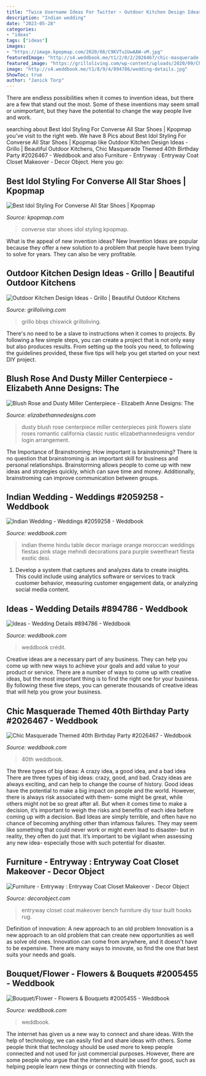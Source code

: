 ```yaml
---
title: "Twice Username Ideas For Twitter ~ Outdoor Kitchen Design Ideas"
description: "Indian wedding"
date: "2023-05-28"
categories:
- "ideas"
tags: ["ideas"]
images:
- "https://image.kpopmap.com/2020/08/C9KVTu1UwAAW-vM.jpg"
featuredImage: "http://s4.weddbook.me/t1/2/0/2/2026467/chic-masquerade-themed-40th-birthday-party.jpg"
featured_image: "https://grilloliving.com/wp-content/uploads/2020/09/Chiswick-Grillo-kitchen-1024x683.jpg"
image: "http://s4.weddbook.me/t1/8/9/4/894786/wedding-details.jpg"
ShowToc: true
author: "Janick Torp"
---
```



There are endless possibilities when it comes to invention ideas, but there are a few that stand out the most. Some of these inventions may seem small or unimportant, but they have the potential to change the way people live and work.

	

		
searching about Best Idol Styling For Converse All Star Shoes | Kpopmap you've visit to the right web. We have 8 Pics about Best Idol Styling For Converse All Star Shoes | Kpopmap like Outdoor Kitchen Design Ideas - Grillo | Beautiful Outdoor Kitchens, Chic Masquerade Themed 40th Birthday Party #2026467 - Weddbook and also Furniture - Entryway : Entryway Coat Closet Makeover - Decor Object. Here you go:
		
    
## Best Idol Styling For Converse All Star Shoes | Kpopmap

<img loading=lazy src="https://image.kpopmap.com/2020/08/C9KVTu1UwAAW-vM.jpg" onerror="this.onerror=null;this.src='https://tse2.mm.bing.net/th?id=OIP.Pu31Hb1aGalcusffNe9qfAHaLH&amp;pid=15.1';" alt="Best Idol Styling For Converse All Star Shoes | Kpopmap">

_Source: kpopmap.com_

>converse star shoes idol styling kpopmap. 

	

What is the appeal of new invention ideas?
New Invention Ideas are popular because they offer a new solution to a problem that people have been trying to solve for years. They can also be very profitable.

    
## Outdoor Kitchen Design Ideas - Grillo | Beautiful Outdoor Kitchens

<img loading=lazy src="https://grilloliving.com/wp-content/uploads/2020/09/Chiswick-Grillo-kitchen-1024x683.jpg" onerror="this.onerror=null;this.src='https://tse4.mm.bing.net/th?id=OIP.HPlVQpNP45PvQjEj9qjZawHaE8&amp;pid=15.1';" alt="Outdoor Kitchen Design Ideas - Grillo | Beautiful Outdoor Kitchens">

_Source: grilloliving.com_

>grillo bbqs chiswick grilloliving. 

	

There's no need to be a slave to instructions when it comes to projects. By following a few simple steps, you can create a project that is not only easy but also produces results. From setting up the tools you need, to following the guidelines provided, these five tips will help you get started on your next DIY project.

    
## Blush Rose And Dusty Miller Centerpiece - Elizabeth Anne Designs: The

<img loading=lazy src="https://www.elizabethannedesigns.com/blog/wp-content/uploads/2014/05/Blush-Rose-and-Dusty-Miller-Centerpiece.jpg" onerror="this.onerror=null;this.src='https://tse2.mm.bing.net/th?id=OIP.g4pEsqsT0vUuYq0QrDtRawHaKD&amp;pid=15.1';" alt="Blush Rose and Dusty Miller Centerpiece - Elizabeth Anne Designs: The">

_Source: elizabethannedesigns.com_

>dusty blush rose centerpiece miller centerpieces pink flowers slate roses romantic california classic rustic elizabethannedesigns vendor login arrangement. 

	

The Importance of Brainstroming: How important is brainstroming?
There is no question that brainstroming is an important skill for business and personal relationships. Brainstorming allows people to come up with new ideas and strategies quickly, which can save time and money. Additionally, brainstroming can improve communication between groups.

    
## Indian Wedding - Weddings #2059258 - Weddbook

<img loading=lazy src="http://s3.weddbook.me/t1/2/0/5/2059258/weddings-indian.jpg" onerror="this.onerror=null;this.src='https://tse3.mm.bing.net/th?id=OIP.xPu9EXGG9Z8VwpoeVM73tgHaLH&amp;pid=15.1';" alt="Indian Wedding - Weddings #2059258 - Weddbook">

_Source: weddbook.com_

>indian theme hindu table decor mariage orange moroccan weddings fiestas pink stage mehndi decorations para purple sweetheart fiesta exotic desi. 

	

1. Develop a system that captures and analyzes data to create insights. This could include using analytics software or services to track customer behavior, measuring customer engagement data, or analyzing social media content. 

    
## Ideas - Wedding Details #894786 - Weddbook

<img loading=lazy src="http://s4.weddbook.me/t1/8/9/4/894786/wedding-details.jpg" onerror="this.onerror=null;this.src='https://tse1.mm.bing.net/th?id=OIP.obP1WtWaHbDJpImwlsXebwHaLH&amp;pid=15.1';" alt="Ideas - Wedding Details #894786 - Weddbook">

_Source: weddbook.com_

>weddbook crédit. 

	

Creative ideas are a necessary part of any business. They can help you come up with new ways to achieve your goals and add value to your product or service. There are a number of ways to come up with creative ideas, but the most important thing is to find the right one for your business. By following these five steps, you can generate thousands of creative ideas that will help you grow your business.

    
## Chic Masquerade Themed 40th Birthday Party #2026467 - Weddbook

<img loading=lazy src="http://s4.weddbook.me/t1/2/0/2/2026467/chic-masquerade-themed-40th-birthday-party.jpg" onerror="this.onerror=null;this.src='https://tse4.mm.bing.net/th?id=OIP.OExJppwotBLBeCa-u7r3WQHaKt&amp;pid=15.1';" alt="Chic Masquerade Themed 40th Birthday Party #2026467 - Weddbook">

_Source: weddbook.com_

>40th weddbook. 

	

The three types of big ideas: A crazy idea, a good idea, and a bad idea
There are three types of big ideas: crazy, good, and bad. Crazy ideas are always exciting, and can help to change the course of history. Good ideas have the potential to make a big impact on people and the world. However, there is always risk associated with them- some might be great, while others might not be so great after all. But when it comes time to make a decision, it’s important to weigh the risks and benefits of each idea before coming up with a decision.
Bad Ideas are simply terrible, and often have no chance of becoming anything other than infamous failures. They may seem like something that could never work or might even lead to disaster- but in reality, they often do just that. It’s important to be vigilant when assessing any new idea- especially those with such potential for disaster.

    
## Furniture - Entryway : Entryway Coat Closet Makeover - Decor Object

<img loading=lazy src="https://decorobject.com/wp-content/uploads/2019/10/Furniture-Entryway-Entryway-Coat-Closet-Makeover.jpg" onerror="this.onerror=null;this.src='https://tse4.mm.bing.net/th?id=OIP.goYL1cCiDEbiV6QPa2g3dgHaLF&amp;pid=15.1';" alt="Furniture - Entryway : Entryway Coat Closet Makeover - Decor Object">

_Source: decorobject.com_

>entryway closet coat makeover bench furniture diy tour built hooks rug. 

	

Definition of innovation: A new approach to an old problem
Innovation is a new approach to an old problem that can create new opportunities as well as solve old ones. Innovation can come from anywhere, and it doesn't have to be expensive. There are many ways to innovate, so find the one that best suits your needs and goals.

    
## Bouquet/Flower - Flowers &amp; Bouquets #2005455 - Weddbook

<img loading=lazy src="http://s3.weddbook.me/t1/2/0/0/2005455/flowers-bouquets.jpg" onerror="this.onerror=null;this.src='https://tse2.mm.bing.net/th?id=OIP.I8AlokIgrXAC_UmoGdTm-QHaLH&amp;pid=15.1';" alt="Bouquet/Flower - Flowers &amp; Bouquets #2005455 - Weddbook">

_Source: weddbook.com_

>weddbook. 

	

The internet has given us a new way to connect and share ideas. With the help of technology, we can easily find and share ideas with others. Some people think that technology should be used more to keep people connected and not used for just commercial purposes. However, there are some people who argue that the internet should be used for good, such as helping people learn new things or connecting with friends.

